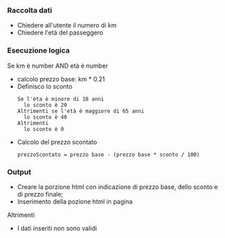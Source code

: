 ### Raccolta dati
- Chiedere all'utente il numero di km
- Chiedere l'età del passeggero

### Esecuzione logica
Se km è number AND età è number 
  - calcolo prezzo base: km * 0.21
  - Definisco lo sconto
    ```
    Se l'èta è minore di 18 anni
      lo sconto è 20
    Altrimenti se l'età è maggiore di 65 anni
      lo sconto è 40
    Altrimenti 
      lo sconto è 0
    ```
  - Calcolo del prezzo scontato
    ```
    prezzoScontato = prezzo base - (prezzo base * sconto / 100)
    ```

  ### Output
  - Creare la porzione html con indicazione di prezzo base, dello sconto e di prezzo finale;
  - Inserimento della pozione html in pagina

Altrimenti
  - I dati inseriti non sono validi